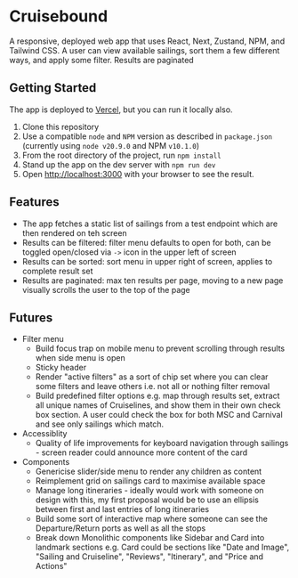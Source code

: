 # Cruisebound

A responsive, deployed web app that uses React, Next, Zustand, NPM, and Tailwind CSS. A user can view available sailings, sort them a few different ways, and apply some filter. Results are
paginated

## Getting Started

The app is deployed to [Vercel](https://cruisebound-takehome-mk.vercel.app/), but you can run it locally also.

1. Clone this repository
1. Use a compatible `node` and `NPM` version as described in `package.json` (currently using `node v20.9.0` and NPM `v10.1.0`)
1. From the root directory of the project, run `npm install`
1. Stand up the app on the dev server with `npm run dev`
1. Open [http://localhost:3000](http://localhost:3000) with your browser to see the result.

## Features

- The app fetches a static list of sailings from a test endpoint which are then rendered on teh screen
- Results can be filtered: filter menu defaults to open for both, can be toggled open/closed via `->` icon in the upper left of screen
- Results can be sorted: sort menu in upper right of screen, applies to complete result set
- Results are paginated: max ten results per page, moving to a new page visually scrolls the user to the top of the page

## Futures

- Filter menu
  - Build focus trap on mobile menu to prevent scrolling through results when side menu is open
  - Sticky header
  - Render "active filters" as a sort of chip set where you can clear some filters and leave others i.e. not all or nothing filter removal
  - Build predefined filter options e.g. map through results set, extract all unique names of Cruiselines, and show them in their own check box section. A user could check the box for both MSC and Carnival and see only sailings which match.
- Accessiblity
  - Quality of life improvements for keyboard navigation through sailings - screen reader could announce more content of the card
- Components
  - Genericise slider/side menu to render any children as content
  - Reimplement grid on sailings card to maximise available space
  - Manage long itineraries - ideally would work with someone on design with this, my first proposal would be to use an ellipsis between first and last entries of long itineraries
  - Build some sort of interactive map where someone can see the Departure/Return ports as well as all the stops
  - Break down Monolithic components like Sidebar and Card into landmark sections e.g. Card could be sections like "Date and Image", "Sailing and Cruiseline", "Reviews", "Itinerary", and "Price and Actions"

